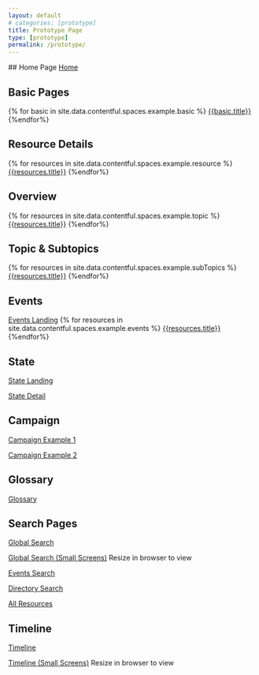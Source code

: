 ```yaml
---
layout: default
# categories: [prototype]
title: Prototype Page
type: [prototype]
permalink: /prototype/
---
```

<div class="grid-container" markdown="1">
## Home Page
<a href="/prototype/home">Home</a>

## Basic Pages
{% for basic in site.data.contentful.spaces.example.basic %}
  <a href="/prototype/{{basic.slug}}">{{basic.title}}</a>
{%endfor%}

## Resource Details
{% for resources in site.data.contentful.spaces.example.resource %}
  <a href="/prototype/{{resources.slug}}">{{resources.title}}</a>
{%endfor%}

## Overview
{% for resources in site.data.contentful.spaces.example.topic %}
  <a href="/prototype/{{resources.slug}}">{{resources.title}}</a>
{%endfor%}

## Topic & Subtopics
{% for resources in site.data.contentful.spaces.example.subTopics %}
  <a href="/prototype/{{resources.slug}}">{{resources.title}}</a>
{%endfor%}

## Events 
<a href="/prototype/events/landing">Events Landing</a>
{% for resources in site.data.contentful.spaces.example.events %}
  <a href="/prototype/{{resources.slug}}">{{resources.title}}</a>
{%endfor%}

## State
<p><a href="/prototype/states/landing">State Landing</a></p>
<p><a href="/prototype/states/detail">State Detail</a></p>


## Campaign
<p><a href="/prototype/campaign/1">Campaign Example 1</a></p>
<p><a href="/prototype/campaign/2">Campaign Example 2</a></p>

## Glossary
<a href="/prototype/glossary">Glossary</a>

## Search Pages
<p><a href="/prototype/search">Global Search</a></p>
<p><a href="/prototype/search/sm">Global Search (Small Screens)</a> Resize in browser to view</p>
<p><a href="/prototype/search/events">Events Search</a></p>
<p><a href="/prototype/search/directory">Directory Search</a></p>
<p><a href="/prototype/search/resources">All Resources</a></p>

## Timeline
<p><a href="/prototype/timeline">Timeline</a></p>
<p><a href="/prototype/timeline-small">Timeline (Small Screens)</a> Resize in browser to view</p>

</div>




